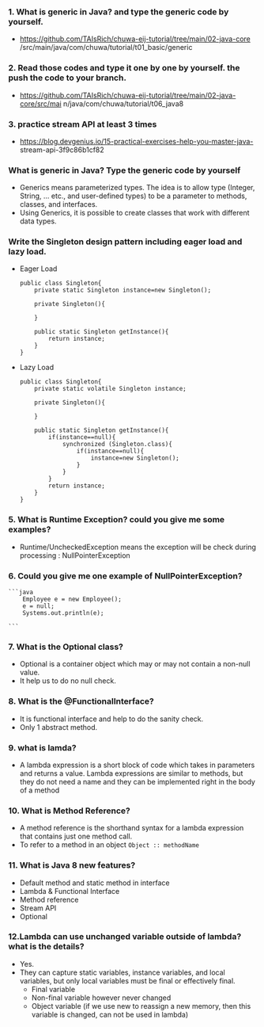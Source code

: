 ### 1. What is generic in Java? and type the generic code by yourself.
+ https://github.com/TAIsRich/chuwa-eij-tutorial/tree/main/02-java-core /src/main/java/com/chuwa/tutorial/t01_basic/generic
### 2. Read those codes and type it one by one by yourself. the push the code to your branch.
+ https://github.com/TAIsRich/chuwa-eij-tutorial/tree/main/02-java-core/src/mai n/java/com/chuwa/tutorial/t06_java8
### 3. practice stream API at least 3 times
+ https://blog.devgenius.io/15-practical-exercises-help-you-master-java- stream-api-3f9c86b1cf82

### What is generic in Java? Type the generic code by yourself
+ Generics means parameterized types. The idea is to allow type (Integer, String, … etc., and user-defined types) to be a parameter to methods, classes, and interfaces. 
+ Using Generics, it is possible to create classes that work with different data types.

### Write the Singleton design pattern including eager load and lazy load.
+ Eager Load
    ```
    public class Singleton{
        private static Singleton instance=new Singleton();

        private Singleton(){

        }

        public static Singleton getInstance(){
            return instance;
        }
    }
    ```

+ Lazy Load
    ```
    public class Singleton{
        private static volatile Singleton instance;

        private Singleton(){

        }

        public static Singleton getInstance(){
            if(instance==null){
                synchronized (Singleton.class){
                    if(instance==null){
                        instance=new Singleton();
                    }
                }
            }
            return instance;
        }
    }
    ```

### 5. What is Runtime Exception? could you give me some examples?
+ Runtime/UncheckedException means the exception will be check during processing : NullPointerException

### 6. Could you give me one example of NullPointerException?
    ```java
        Employee e = new Employee();
        e = null;
        Systems.out.println(e);

    ```

### 7.  What is the Optional class?
+ Optional is a container object which may or may not contain a non-null value. 
+ It help us to do no null check.

### 8. What is the @FunctionalInterface?
+ It is functional interface and help to do the sanity check.
+ Only 1 abstract method.

### 9. what is lamda? 
+ A lambda expression is a short block of code which takes in parameters and returns a value. Lambda expressions are similar to methods, but they do not need a name and they can be implemented right in the body of a method

### 10. What is Method Reference?
+ A method reference is the shorthand syntax for a lambda expression that contains just one method call.
+ To refer to a method in an object ``Object :: methodName``

### 11. What is Java 8 new features?
+ Default method and static method in interface
+ Lambda & Functional Interface
+ Method reference
+ Stream API
+ Optional

### 12.Lambda can use unchanged variable outside of lambda? what is the details?
+ Yes.
+ They can capture static variables, instance variables, and local variables, but only local variables must be final or effectively final.
    + Final variable 
    + Non-final variable however never changed 
    + Object variable (if we use new to reassign a new memory, then this variable is changed, can not be used in lambda)